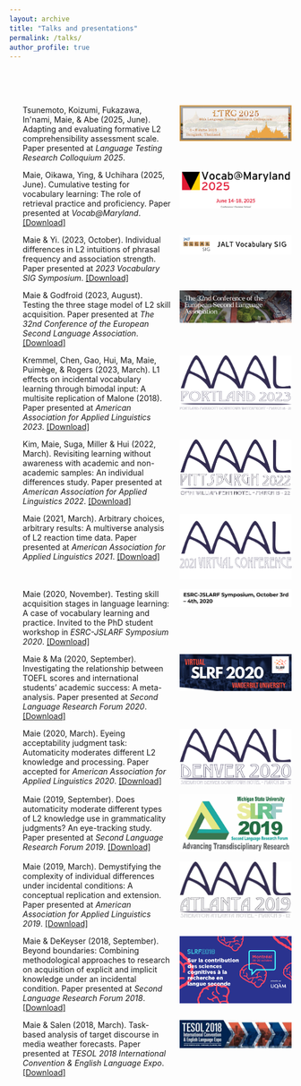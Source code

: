 ```yaml
---
layout: archive
title: "Talks and presentations"
permalink: /talks/
author_profile: true
---
```

<br/>
<br/>
<br/>

<ol reversed>
  <li style="display:flex; align-items:flex-start; gap:15px; margin-bottom:1em;">
    <div style="flex:1;">
      Tsunemoto, Koizumi, Fukazawa, In'nami, Maie, & Abe (2025, June). Adapting and evaluating formative L2 comprehensibility assessment scale. 
      Paper presented at <i>Language Testing Research Colloquium 2025</i>.
    </div>
    <div>
      <img src="/assets/LTRC2025.png" alt="LTRC" style="width:200px;"/>
    </div>
  </li>

  <li style="display:flex; align-items:flex-start; gap:15px; margin-bottom:1em;">
    <div style="flex:1;">
      Maie, Oikawa, Ying, & Uchihara (2025, June). Cumulative testing for vocabulary learning: The role of retrieval practice and proficiency. 
      Paper presented at <i>Vocab@Maryland</i>. 
      <a href="https://doi.org/10.1017/S026144482500059X">[Download]</a>
    </div>
    <div>
      <img src="/assets/VocabMaryland.jpg" alt="VocabMaryland" style="width:200px;"/>
    </div>
  </li>

  <li style="display:flex; align-items:flex-start; gap:15px; margin-bottom:1em;">
    <div style="flex:1;">
      Maie & Yi. (2023, October). Individual differences in L2 intuitions of phrasal frequency and association strength. 
      Paper presented at <i>2023 Vocabulary SIG Symposium</i>. 
      <a href="https://github.com/maieryo/research/blob/presentations/MaieYi2023VocabSIG.pdf">[Download]</a>
    </div>
    <div>
      <img src="/assets/VocabSIG.png" alt="VocabSIG" style="width:200px;"/>
    </div>
  </li>

  <li style="display:flex; align-items:flex-start; gap:15px; margin-bottom:1em;">
    <div style="flex:1;">
      Maie & Godfroid (2023, August). Testing the three stage model of L2 skill acquisition. 
      Paper presented at <i>The 32nd Conference of the European Second Language Association</i>. 
      <a href="https://github.com/maieryo/research/blob/presentations/MaieGodfroidEuroSLA32.pdf">[Download]</a>
    </div>
    <div>
      <img src="/assets/EuroSLA32.png" alt="EuroSLA32" style="width:200px;"/>
    </div>
  </li>

  <li style="display:flex; align-items:flex-start; gap:15px; margin-bottom:1em;">
    <div style="flex:1;">
      Kremmel, Chen, Gao, Hui, Ma, Maie, Puimège, & Rogers (2023, March). L1 effects on incidental vocabulary learning through bimodal input: A multisite replication of Malone (2018). 
      Paper presented at <i>American Association for Applied Linguistics 2023</i>. 
      <a href="https://github.com/maieryo/research/blob/presentations/KremmelEtAlAAAL2023.pdf">[Download]</a>
    </div>
    <div>
      <img src="/assets/AAAL2023.png" alt="AAAL2023" style="width:200px;"/>
    </div>
  </li>

  <li style="display:flex; align-items:flex-start; gap:15px; margin-bottom:1em;">
    <div style="flex:1;">
      Kim, Maie, Suga, Miller & Hui (2022, March). Revisiting learning without awareness with academic and non-academic samples: An individual differences study. 
      Paper presented at <i>American Association for Applied Linguistics 2022</i>. 
      <a href="https://github.com/maieryo/research/blob/presentations/KimEtAlAAAL2022.pdf">[Download]</a>
    </div>
    <div>
      <img src="/assets/AAAL2022.jpg" alt="AAAL2022" style="width:200px;"/>
    </div>
  </li>

  <li style="display:flex; align-items:flex-start; gap:15px; margin-bottom:1em;">
    <div style="flex:1;">
      Maie (2021, March). Arbitrary choices, arbitrary results: A multiverse analysis of L2 reaction time data. 
      Paper presented at <i>American Association for Applied Linguistics 2021</i>. 
      <a href="https://github.com/maieryo/research/blob/presentations/MaieAAAL2021v2.pdf">[Download]</a>
    </div>
    <div>
      <img src="/assets/AAAL2021.png" alt="AAAL2021" style="width:200px;"/>
    </div>
  </li>

  <li style="display:flex; align-items:flex-start; gap:15px; margin-bottom:1em;">
    <div style="flex:1;">
      Maie (2020, November). Testing skill acquisition stages in language learning: A case of vocabulary learning and practice. 
      Invited to the PhD student workshop in <i>ESRC-JSLARF Symposium 2020</i>. 
      <a href="https://github.com/maieryo/research/blob/presentations/MaieJSLARF2020.pdf">[Download]</a>
    </div>
    <div>
      <img src="/assets/ESRC.png" alt="ESRC" style="width:200px;"/>
    </div>
  </li>

  <li style="display:flex; align-items:flex-start; gap:15px; margin-bottom:1em;">
    <div style="flex:1;">
      Maie & Ma (2020, September). Investigating the relationship between TOEFL scores and international students’ academic success: A meta-analysis. 
      Paper presented at <i>Second Language Research Forum 2020</i>. 
      <a href="https://github.com/maieryo/research/blob/presentations/MaieMaSLRF2020.pdf">[Download]</a>
    </div>
    <div>
      <img src="/assets/SLRF2020.png" alt="SLRF2020" style="width:200px;"/>
    </div>
  </li>

  <li style="display:flex; align-items:flex-start; gap:15px; margin-bottom:1em;">
    <div style="flex:1;">
      Maie (2020, March). Eyeing acceptability judgment task: Automaticity moderates different L2 knowledge and processing. 
      Paper accepted for <i>American Association for Applied Linguistics 2020</i>. 
      <a href="https://github.com/maieryo/research/blob/presentations/MaieJSLARF2020.pdf">[Download]</a>
    </div>
    <div>
      <img src="/assets/AAAL2020.png" alt="AAAL2020" style="width:200px;"/>
    </div>
  </li>

  <li style="display:flex; align-items:flex-start; gap:15px; margin-bottom:1em;">
    <div style="flex:1;">
      Maie (2019, September). Does automaticity moderate different types of L2 knowledge use in grammaticality judgments? An eye-tracking study. 
      Paper presented at <i>Second Language Research Forum 2019</i>. 
      <a href="https://github.com/maieryo/research/blob/presentations/MaieSLRF2019.pdf">[Download]</a>
    </div>
    <div>
      <img src="/assets/SLRF2019.jpg" alt="SLRF2019" style="width:200px;"/>
    </div>
  </li>

  <li style="display:flex; align-items:flex-start; gap:15px; margin-bottom:1em;">
    <div style="flex:1;">
      Maie (2019, March). Demystifying the complexity of individual differences under incidental conditions: A conceptual replication and extension. 
      Paper presented at <i>American Association for Applied Linguistics 2019</i>. 
      <a href="https://github.com/maieryo/research/blob/presentations/MaieAAAL2019.pdf">[Download]</a>
    </div>
    <div>
      <img src="/assets/AAAL2019.jpg" alt="AAAL2019" style="width:200px;"/>
    </div>
  </li>

  <li style="display:flex; align-items:flex-start; gap:15px; margin-bottom:1em;">
    <div style="flex:1;">
      Maie & DeKeyser (2018, September). Beyond boundaries: Combining methodological approaches to research on acquisition of explicit and implicit knowledge under an incidental condition. 
      Paper presented at <i>Second Language Research Forum 2018</i>. 
      <a href="https://github.com/maieryo/research/blob/presentations/MaieDeKeyserSLRF2018.pdf">[Download]</a>
    </div>
    <div>
      <img src="/assets/SLRF2018.png" alt="SLRF2018" style="width:200px;"/>
    </div>
  </li>

  <li style="display:flex; align-items:flex-start; gap:15px; margin-bottom:1em;">
    <div style="flex:1;">
      Maie & Salen (2018, March). Task-based analysis of target discourse in media weather forecasts. 
      Paper presented at <i>TESOL 2018 International Convention & English Language Expo</i>. 
      <a href="https://github.com/maieryo/research/blob/presentations/MaieSalenTESOL2018.pdf">[Download]</a>
    </div>
    <div>
      <img src="/assets/TESOL2018.jpeg" alt="TESOL2018" style="width:200px;"/>
    </div>
  </li>
</ol>
